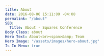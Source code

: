 ```yaml
---
title: About
date: 2016-08-06 15:11:00 -04:00
permalink: "/about"
SEO:
  Title: About - Squares Conference
Body Class: about
Hero Text: About<br><span>&amp; Team
Hero Image: "/assets/images/hero-about.jpg"
Is In Menu: true
---
```


